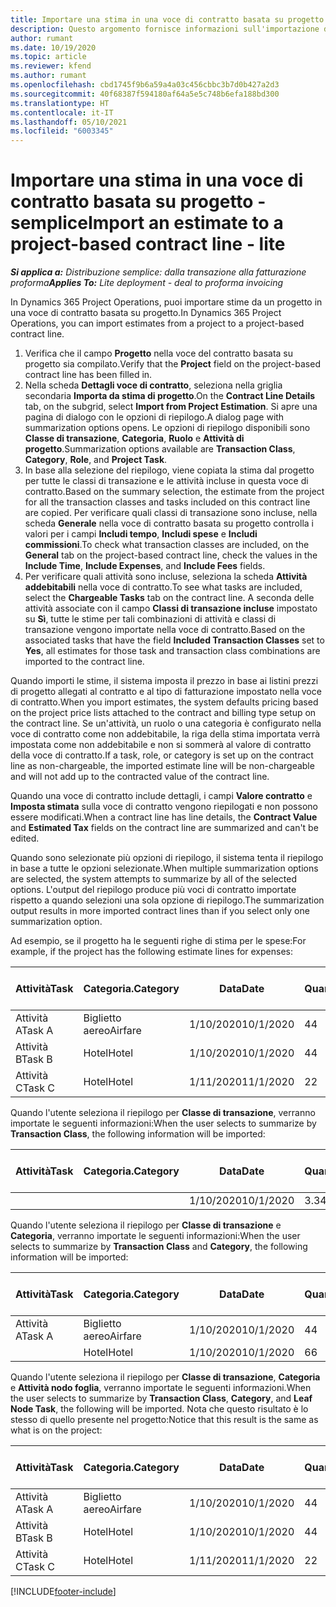 ```yaml
---
title: Importare una stima in una voce di contratto basata su progetto - semplice
description: Questo argomento fornisce informazioni sull'importazione delle stime finanziarie da un progetto in una voce di contratto.
author: rumant
ms.date: 10/19/2020
ms.topic: article
ms.reviewer: kfend
ms.author: rumant
ms.openlocfilehash: cbd1745f9b6a59a4a03c456cbbc3b7d0b427a2d3
ms.sourcegitcommit: 40f68387f594180af64a5e5c748b6efa188bd300
ms.translationtype: HT
ms.contentlocale: it-IT
ms.lasthandoff: 05/10/2021
ms.locfileid: "6003345"
---
```

# <a name="import-an-estimate-to-a-project-based-contract-line---lite"></a><span data-ttu-id="32537-103">Importare una stima in una voce di contratto basata su progetto - semplice</span><span class="sxs-lookup"><span data-stu-id="32537-103">Import an estimate to a project-based contract line - lite</span></span>

<span data-ttu-id="32537-104">_**Si applica a:** Distribuzione semplice: dalla transazione alla fatturazione proforma_</span><span class="sxs-lookup"><span data-stu-id="32537-104">_**Applies To:** Lite deployment - deal to proforma invoicing_</span></span>

<span data-ttu-id="32537-105">In Dynamics 365 Project Operations, puoi importare stime da un progetto in una voce di contratto basata su progetto.</span><span class="sxs-lookup"><span data-stu-id="32537-105">In Dynamics 365 Project Operations, you can import estimates from a project to a project-based contract line.</span></span>

1. <span data-ttu-id="32537-106">Verifica che il campo **Progetto** nella voce del contratto basata su progetto sia compilato.</span><span class="sxs-lookup"><span data-stu-id="32537-106">Verify that the **Project** field on the project-based contract line has been filled in.</span></span>
2. <span data-ttu-id="32537-107">Nella scheda **Dettagli voce di contratto**, seleziona nella griglia secondaria **Importa da stima di progetto**.</span><span class="sxs-lookup"><span data-stu-id="32537-107">On the **Contract Line Details** tab, on the subgrid, select **Import from Project Estimation**.</span></span> <span data-ttu-id="32537-108">Si apre una pagina di dialogo con le opzioni di riepilogo.</span><span class="sxs-lookup"><span data-stu-id="32537-108">A dialog page with summarization options opens.</span></span> <span data-ttu-id="32537-109">Le opzioni di riepilogo disponibili sono **Classe di transazione**, **Categoria**, **Ruolo** e **Attività di progetto**.</span><span class="sxs-lookup"><span data-stu-id="32537-109">Summarization options available are **Transaction Class**, **Category**, **Role**, and **Project Task**.</span></span>
3. <span data-ttu-id="32537-110">In base alla selezione del riepilogo, viene copiata la stima dal progetto per tutte le classi di transazione e le attività incluse in questa voce di contratto.</span><span class="sxs-lookup"><span data-stu-id="32537-110">Based on the summary selection, the estimate from the project for all the transaction classes and tasks included on this contract line are copied.</span></span> <span data-ttu-id="32537-111">Per verificare quali classi di transazione sono incluse, nella scheda **Generale** nella voce di contratto basata su progetto controlla i valori per i campi **Includi tempo**, **Includi spese** e **Includi commissioni**.</span><span class="sxs-lookup"><span data-stu-id="32537-111">To check what transaction classes are included, on the **General** tab on the project-based contract line, check the values in the **Include Time**, **Include Expenses**, and **Include Fees** fields.</span></span> 
4. <span data-ttu-id="32537-112">Per verificare quali attività sono incluse, seleziona la scheda **Attività addebitabili** nella voce di contratto.</span><span class="sxs-lookup"><span data-stu-id="32537-112">To see what tasks are included, select the **Chargeable Tasks** tab on the contract line.</span></span> <span data-ttu-id="32537-113">A seconda delle attività associate con il campo **Classi di transazione incluse** impostato su **Sì**, tutte le stime per tali combinazioni di attività e classi di transazione vengono importate nella voce di contratto.</span><span class="sxs-lookup"><span data-stu-id="32537-113">Based on the associated tasks that have the field **Included Transaction Classes** set to **Yes**, all estimates for those task and transaction class combinations are imported to the contract line.</span></span>

<span data-ttu-id="32537-114">Quando importi le stime, il sistema imposta il prezzo in base ai listini prezzi di progetto allegati al contratto e al tipo di fatturazione impostato nella voce di contratto.</span><span class="sxs-lookup"><span data-stu-id="32537-114">When you import estimates, the system defaults pricing based on the project price lists attached to the contract and billing type setup on the contract line.</span></span> <span data-ttu-id="32537-115">Se un'attività, un ruolo o una categoria è configurato nella voce di contratto come non addebitabile, la riga della stima importata verrà impostata come non addebitabile e non si sommerà al valore di contratto della voce di contratto.</span><span class="sxs-lookup"><span data-stu-id="32537-115">If a task, role, or category is set up on the contract line as non-chargeable, the imported estimate line will be non-chargeable and will not add up to the contracted value of the contract line.</span></span>

<span data-ttu-id="32537-116">Quando una voce di contratto include dettagli, i campi **Valore contratto** e **Imposta stimata** sulla voce di contratto vengono riepilogati e non possono essere modificati.</span><span class="sxs-lookup"><span data-stu-id="32537-116">When a contract line has line details, the **Contract Value** and **Estimated Tax** fields on the contract line are summarized and can't be edited.</span></span>

<span data-ttu-id="32537-117">Quando sono selezionate più opzioni di riepilogo, il sistema tenta il riepilogo in base a tutte le opzioni selezionate.</span><span class="sxs-lookup"><span data-stu-id="32537-117">When multiple summarization options are selected, the system attempts to summarize by all of the selected options.</span></span> <span data-ttu-id="32537-118">L'output del riepilogo produce più voci di contratto importate rispetto a quando selezioni una sola opzione di riepilogo.</span><span class="sxs-lookup"><span data-stu-id="32537-118">The summarization output results in more imported contract lines than if you select only one summarization option.</span></span>

<span data-ttu-id="32537-119">Ad esempio, se il progetto ha le seguenti righe di stima per le spese:</span><span class="sxs-lookup"><span data-stu-id="32537-119">For example, if the project has the following estimate lines for expenses:</span></span>

| <span data-ttu-id="32537-120">Attività</span><span class="sxs-lookup"><span data-stu-id="32537-120">Task</span></span> | <span data-ttu-id="32537-121">Categoria.</span><span class="sxs-lookup"><span data-stu-id="32537-121">Category</span></span> | <span data-ttu-id="32537-122">Data</span><span class="sxs-lookup"><span data-stu-id="32537-122">Date</span></span> | <span data-ttu-id="32537-123">Quantità</span><span class="sxs-lookup"><span data-stu-id="32537-123">Quantity</span></span> | <span data-ttu-id="32537-124">Prezzo unitario</span><span class="sxs-lookup"><span data-stu-id="32537-124">Unit price</span></span> | <span data-ttu-id="32537-125">Importa</span><span class="sxs-lookup"><span data-stu-id="32537-125">Amount</span></span> |
| --- | --- | --- | --- | --- | --- |
| <span data-ttu-id="32537-126">Attività A</span><span class="sxs-lookup"><span data-stu-id="32537-126">Task A</span></span> | <span data-ttu-id="32537-127">Biglietto aereo</span><span class="sxs-lookup"><span data-stu-id="32537-127">Airfare</span></span> | <span data-ttu-id="32537-128">1/10/2020</span><span class="sxs-lookup"><span data-stu-id="32537-128">10/1/2020</span></span> | <span data-ttu-id="32537-129">4</span><span class="sxs-lookup"><span data-stu-id="32537-129">4</span></span> | <span data-ttu-id="32537-130">400</span><span class="sxs-lookup"><span data-stu-id="32537-130">400</span></span> | <span data-ttu-id="32537-131">1600</span><span class="sxs-lookup"><span data-stu-id="32537-131">1600</span></span> |
| <span data-ttu-id="32537-132">Attività B</span><span class="sxs-lookup"><span data-stu-id="32537-132">Task B</span></span> | <span data-ttu-id="32537-133">Hotel</span><span class="sxs-lookup"><span data-stu-id="32537-133">Hotel</span></span> | <span data-ttu-id="32537-134">1/10/2020</span><span class="sxs-lookup"><span data-stu-id="32537-134">10/1/2020</span></span> | <span data-ttu-id="32537-135">4</span><span class="sxs-lookup"><span data-stu-id="32537-135">4</span></span> | <span data-ttu-id="32537-136">200</span><span class="sxs-lookup"><span data-stu-id="32537-136">200</span></span> | <span data-ttu-id="32537-137">800</span><span class="sxs-lookup"><span data-stu-id="32537-137">800</span></span> |
| <span data-ttu-id="32537-138">Attività C</span><span class="sxs-lookup"><span data-stu-id="32537-138">Task C</span></span> | <span data-ttu-id="32537-139">Hotel</span><span class="sxs-lookup"><span data-stu-id="32537-139">Hotel</span></span> | <span data-ttu-id="32537-140">1/11/2020</span><span class="sxs-lookup"><span data-stu-id="32537-140">11/1/2020</span></span> | <span data-ttu-id="32537-141">2</span><span class="sxs-lookup"><span data-stu-id="32537-141">2</span></span> | <span data-ttu-id="32537-142">200</span><span class="sxs-lookup"><span data-stu-id="32537-142">200</span></span> | <span data-ttu-id="32537-143">400</span><span class="sxs-lookup"><span data-stu-id="32537-143">400</span></span> |

<span data-ttu-id="32537-144">Quando l'utente seleziona il riepilogo per **Classe di transazione**, verranno importate le seguenti informazioni:</span><span class="sxs-lookup"><span data-stu-id="32537-144">When the user selects to summarize by **Transaction Class**, the following information will be imported:</span></span>

| <span data-ttu-id="32537-145">Attività</span><span class="sxs-lookup"><span data-stu-id="32537-145">Task</span></span> | <span data-ttu-id="32537-146">Categoria.</span><span class="sxs-lookup"><span data-stu-id="32537-146">Category</span></span> | <span data-ttu-id="32537-147">Data</span><span class="sxs-lookup"><span data-stu-id="32537-147">Date</span></span> | <span data-ttu-id="32537-148">Quantità</span><span class="sxs-lookup"><span data-stu-id="32537-148">Quantity</span></span> | <span data-ttu-id="32537-149">Prezzo unitario</span><span class="sxs-lookup"><span data-stu-id="32537-149">Unit price</span></span> | <span data-ttu-id="32537-150">Importa</span><span class="sxs-lookup"><span data-stu-id="32537-150">Amount</span></span> |
| --- | --- | --- | --- | --- | --- |
| &nbsp; | &nbsp; | <span data-ttu-id="32537-151">1/10/2020</span><span class="sxs-lookup"><span data-stu-id="32537-151">10/1/2020</span></span> | <span data-ttu-id="32537-152">3.34</span><span class="sxs-lookup"><span data-stu-id="32537-152">3.34</span></span> | <span data-ttu-id="32537-153">840</span><span class="sxs-lookup"><span data-stu-id="32537-153">840</span></span> | <span data-ttu-id="32537-154">2800</span><span class="sxs-lookup"><span data-stu-id="32537-154">2800</span></span> |

<span data-ttu-id="32537-155">Quando l'utente seleziona il riepilogo per **Classe di transazione** e **Categoria**, verranno importate le seguenti informazioni:</span><span class="sxs-lookup"><span data-stu-id="32537-155">When the user selects to summarize by **Transaction Class** and **Category**, the following information will be imported:</span></span>

| <span data-ttu-id="32537-156">Attività</span><span class="sxs-lookup"><span data-stu-id="32537-156">Task</span></span> | <span data-ttu-id="32537-157">Categoria.</span><span class="sxs-lookup"><span data-stu-id="32537-157">Category</span></span> | <span data-ttu-id="32537-158">Data</span><span class="sxs-lookup"><span data-stu-id="32537-158">Date</span></span> | <span data-ttu-id="32537-159">Quantità</span><span class="sxs-lookup"><span data-stu-id="32537-159">Quantity</span></span> | <span data-ttu-id="32537-160">Prezzo unitario</span><span class="sxs-lookup"><span data-stu-id="32537-160">Unit price</span></span> | <span data-ttu-id="32537-161">Importa</span><span class="sxs-lookup"><span data-stu-id="32537-161">Amount</span></span> |
| --- | --- | --- | --- | --- | --- |
| <span data-ttu-id="32537-162">Attività A</span><span class="sxs-lookup"><span data-stu-id="32537-162">Task A</span></span> | <span data-ttu-id="32537-163">Biglietto aereo</span><span class="sxs-lookup"><span data-stu-id="32537-163">Airfare</span></span> | <span data-ttu-id="32537-164">1/10/2020</span><span class="sxs-lookup"><span data-stu-id="32537-164">10/1/2020</span></span> | <span data-ttu-id="32537-165">4</span><span class="sxs-lookup"><span data-stu-id="32537-165">4</span></span> | <span data-ttu-id="32537-166">400</span><span class="sxs-lookup"><span data-stu-id="32537-166">400</span></span> | <span data-ttu-id="32537-167">1600</span><span class="sxs-lookup"><span data-stu-id="32537-167">1600</span></span> |
| &nbsp;| <span data-ttu-id="32537-168">Hotel</span><span class="sxs-lookup"><span data-stu-id="32537-168">Hotel</span></span> | <span data-ttu-id="32537-169">1/10/2020</span><span class="sxs-lookup"><span data-stu-id="32537-169">10/1/2020</span></span> | <span data-ttu-id="32537-170">6</span><span class="sxs-lookup"><span data-stu-id="32537-170">6</span></span> | <span data-ttu-id="32537-171">200</span><span class="sxs-lookup"><span data-stu-id="32537-171">200</span></span> | <span data-ttu-id="32537-172">1200</span><span class="sxs-lookup"><span data-stu-id="32537-172">1200</span></span> |

<span data-ttu-id="32537-173">Quando l'utente seleziona il riepilogo per **Classe di transazione**, **Categoria** e **Attività nodo foglia**, verranno importate le seguenti informazioni.</span><span class="sxs-lookup"><span data-stu-id="32537-173">When the user selects to summarize by **Transaction Class**, **Category**, and **Leaf Node Task**, the following will be imported.</span></span> <span data-ttu-id="32537-174">Nota che questo risultato è lo stesso di quello presente nel progetto:</span><span class="sxs-lookup"><span data-stu-id="32537-174">Notice that this result is the same as what is on the project:</span></span>

| <span data-ttu-id="32537-175">Attività</span><span class="sxs-lookup"><span data-stu-id="32537-175">Task</span></span> | <span data-ttu-id="32537-176">Categoria.</span><span class="sxs-lookup"><span data-stu-id="32537-176">Category</span></span> | <span data-ttu-id="32537-177">Data</span><span class="sxs-lookup"><span data-stu-id="32537-177">Date</span></span> | <span data-ttu-id="32537-178">Quantità</span><span class="sxs-lookup"><span data-stu-id="32537-178">Quantity</span></span> | <span data-ttu-id="32537-179">Prezzo unitario</span><span class="sxs-lookup"><span data-stu-id="32537-179">Unit price</span></span> | <span data-ttu-id="32537-180">Importa</span><span class="sxs-lookup"><span data-stu-id="32537-180">Amount</span></span> |
| --- | --- | --- | --- | --- | --- |
| <span data-ttu-id="32537-181">Attività A</span><span class="sxs-lookup"><span data-stu-id="32537-181">Task A</span></span> | <span data-ttu-id="32537-182">Biglietto aereo</span><span class="sxs-lookup"><span data-stu-id="32537-182">Airfare</span></span> | <span data-ttu-id="32537-183">1/10/2020</span><span class="sxs-lookup"><span data-stu-id="32537-183">10/1/2020</span></span> | <span data-ttu-id="32537-184">4</span><span class="sxs-lookup"><span data-stu-id="32537-184">4</span></span> | <span data-ttu-id="32537-185">400</span><span class="sxs-lookup"><span data-stu-id="32537-185">400</span></span> | <span data-ttu-id="32537-186">1600</span><span class="sxs-lookup"><span data-stu-id="32537-186">1600</span></span> |
| <span data-ttu-id="32537-187">Attività B</span><span class="sxs-lookup"><span data-stu-id="32537-187">Task B</span></span> | <span data-ttu-id="32537-188">Hotel</span><span class="sxs-lookup"><span data-stu-id="32537-188">Hotel</span></span> | <span data-ttu-id="32537-189">1/10/2020</span><span class="sxs-lookup"><span data-stu-id="32537-189">10/1/2020</span></span> | <span data-ttu-id="32537-190">4</span><span class="sxs-lookup"><span data-stu-id="32537-190">4</span></span> | <span data-ttu-id="32537-191">200</span><span class="sxs-lookup"><span data-stu-id="32537-191">200</span></span> | <span data-ttu-id="32537-192">800</span><span class="sxs-lookup"><span data-stu-id="32537-192">800</span></span> |
| <span data-ttu-id="32537-193">Attività C</span><span class="sxs-lookup"><span data-stu-id="32537-193">Task C</span></span> | <span data-ttu-id="32537-194">Hotel</span><span class="sxs-lookup"><span data-stu-id="32537-194">Hotel</span></span> | <span data-ttu-id="32537-195">1/11/2020</span><span class="sxs-lookup"><span data-stu-id="32537-195">11/1/2020</span></span> | <span data-ttu-id="32537-196">2</span><span class="sxs-lookup"><span data-stu-id="32537-196">2</span></span> | <span data-ttu-id="32537-197">200</span><span class="sxs-lookup"><span data-stu-id="32537-197">200</span></span> | <span data-ttu-id="32537-198">400</span><span class="sxs-lookup"><span data-stu-id="32537-198">400</span></span> |


[!INCLUDE[footer-include](../../includes/footer-banner.md)]
